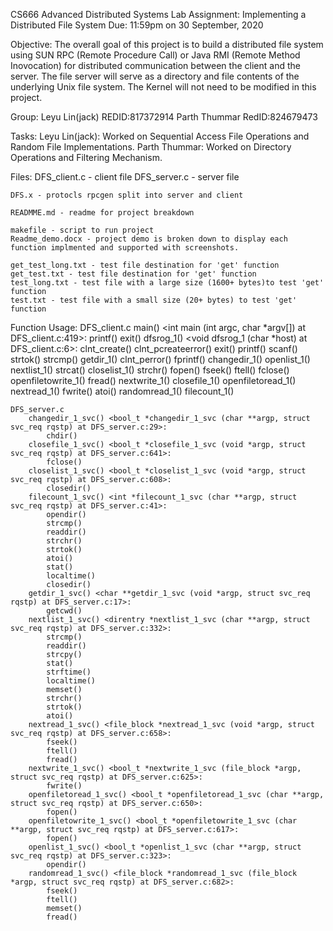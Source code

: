 CS666 Advanced Distributed Systems 
Lab Assignment: Implementing a Distributed File System
Due: 11:59pm on 30 September, 2020

Objective: 
    The overall goal of this project is to build a distributed file system using SUN RPC (Remote Procedure Call) or Java RMI (Remote Method Inovocation) for distributed communication between the client and the server. The file server will serve as a directory and file contents of the underlying Unix file system. The Kernel will not need to be modified in this project. 

Group:
    Leyu Lin(jack) REDID:817372914
    Parth Thummar RedID:824679473

Tasks: 
    Leyu Lin(jack): Worked on Sequential Access File Operations and Random File Implementations. 
    Parth Thummar: Worked on Directory Operations and Filtering Mechanism.  

Files:
    DFS_client.c - client file
    DFS_server.c - server file

    DFS.x - protocls rpcgen split into server and client

    READMME.md - readme for project breakdown
    
    makefile - script to run project
    Readme_demo.docx - project demo is broken down to display each function implmented and supported with screenshots. 

    get_test_long.txt - test file destination for 'get' function 
    get_test.txt - test file destination for 'get' function 
    test_long.txt - test file with a large size (1600+ bytes)to test 'get' function
    test.txt - test file with a small size (20+ bytes) to test 'get' function

Function Usage: 
    DFS_client.c
        main() <int main (int argc, char *argv[]) at DFS_client.c:419>:
            printf()
            exit()
            dfsrog_1() <void dfsrog_1 (char *host) at DFS_client.c:6>:
                clnt_create()
                clnt_pcreateerror()
                exit()
                printf()
                scanf()
                strtok()
                strcmp()
                getdir_1()
                clnt_perror()
                fprintf()
                changedir_1()
                openlist_1()
                nextlist_1()
                strcat()
                closelist_1()
                strchr()
                fopen()
                fseek()
                ftell()
                fclose()
                openfiletowrite_1()
                fread()
                nextwrite_1()
                closefile_1()
                openfiletoread_1()
                nextread_1()
                fwrite()
                atoi()
                randomread_1()
                filecount_1()  

    DFS_server.c
        changedir_1_svc() <bool_t *changedir_1_svc (char **argp, struct svc_req rqstp) at DFS_server.c:29>:
            chdir()
        closefile_1_svc() <bool_t *closefile_1_svc (void *argp, struct svc_req rqstp) at DFS_server.c:641>:
            fclose()
        closelist_1_svc() <bool_t *closelist_1_svc (void *argp, struct svc_req rqstp) at DFS_server.c:608>:
            closedir()
        filecount_1_svc() <int *filecount_1_svc (char **argp, struct svc_req rqstp) at DFS_server.c:41>:
            opendir()
            strcmp()
            readdir()
            strchr()
            strtok()
            atoi()
            stat()
            localtime()
            closedir()
        getdir_1_svc() <char **getdir_1_svc (void *argp, struct svc_req rqstp) at DFS_server.c:17>:
            getcwd()
        nextlist_1_svc() <direntry *nextlist_1_svc (char **argp, struct svc_req rqstp) at DFS_server.c:332>:
            strcmp()
            readdir()
            strcpy()
            stat()
            strftime()
            localtime()
            memset()
            strchr()
            strtok()
            atoi()
        nextread_1_svc() <file_block *nextread_1_svc (void *argp, struct svc_req rqstp) at DFS_server.c:658>:
            fseek()
            ftell()
            fread()
        nextwrite_1_svc() <bool_t *nextwrite_1_svc (file_block *argp, struct svc_req rqstp) at DFS_server.c:625>:
            fwrite()
        openfiletoread_1_svc() <bool_t *openfiletoread_1_svc (char **argp, struct svc_req rqstp) at DFS_server.c:650>:
            fopen()
        openfiletowrite_1_svc() <bool_t *openfiletowrite_1_svc (char **argp, struct svc_req rqstp) at DFS_server.c:617>:
            fopen()
        openlist_1_svc() <bool_t *openlist_1_svc (char **argp, struct svc_req rqstp) at DFS_server.c:323>:
            opendir()
        randomread_1_svc() <file_block *randomread_1_svc (file_block *argp, struct svc_req rqstp) at DFS_server.c:682>:
            fseek()
            ftell()
            memset()
            fread()  